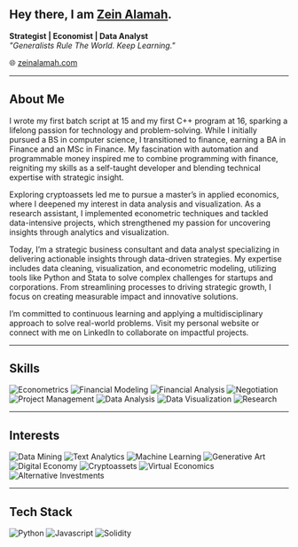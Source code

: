 ## Hey there, I am [Zein Alamah](https://zeinalamah.com).
**Strategist | Economist | Data Analyst**  
*"Generalists Rule The World. Keep Learning."*  

🌐 [zeinalamah.com](https://zeinalamah.com)

---

## About Me

I wrote my first batch script at 15 and my first C++ program at 16, sparking a lifelong passion for technology and problem-solving. While I initially pursued a BS in computer science, I transitioned to finance, earning a BA in Finance and an MSc in Finance. My fascination with automation and programmable money inspired me to combine programming with finance, reigniting my skills as a self-taught developer and blending technical expertise with strategic insight.

Exploring cryptoassets led me to pursue a master’s in applied economics, where I deepened my interest in data analysis and visualization. As a research assistant, I implemented econometric techniques and tackled data-intensive projects, which strengthened my passion for uncovering insights through analytics and visualization.

Today, I’m a strategic business consultant and data analyst specializing in delivering actionable insights through data-driven strategies. My expertise includes data cleaning, visualization, and econometric modeling, utilizing tools like Python and Stata to solve complex challenges for startups and corporations. From streamlining processes to driving strategic growth, I focus on creating measurable impact and innovative solutions.

I’m committed to continuous learning and applying a multidisciplinary approach to solve real-world problems. Visit my personal website or connect with me on LinkedIn to collaborate on impactful projects.

---

## Skills
![Econometrics](https://img.shields.io/badge/-Econometrics-orange)
![Financial Modeling](https://img.shields.io/badge/-Financial%20Modeling-090)
![Financial Analysis](https://img.shields.io/badge/-Financial%20Analysis-090)
![Negotiation](https://img.shields.io/badge/-Negotiation-99457e)
![Project Management](https://img.shields.io/badge/-Project%20Management-090)
![Data Analysis](https://img.shields.io/badge/-Data%20Analysis-9cf)
![Data Visualization](https://img.shields.io/badge/-Data%20Visualization-9cf) 
![Research](https://img.shields.io/badge/-Research-d3add9)

---

## Interests
![Data Mining](https://img.shields.io/badge/-Data%20Mining-9cf)
![Text Analytics](https://img.shields.io/badge/-Text%20Analytics-9cf)
![Machine Learning](https://img.shields.io/badge/-Machine%20Learning-9cf)
![Generative Art](https://img.shields.io/badge/-Generative%20Art-blueviolet)
![Digital Economy](https://img.shields.io/badge/-Digital%20Economy-brightgreen)
![Cryptoassets](https://img.shields.io/badge/-Cryptoassets-red)
![Virtual Economics](https://img.shields.io/badge/-Virtual%20Economics-brightgreen)
![Alternative Investments](https://img.shields.io/badge/-Alternative%20Investments-99457e)

---

## Tech Stack
![Python](https://img.shields.io/badge/-Python-blue)
![Javascript](https://img.shields.io/badge/-Javascript-blue)
![Solidity](https://img.shields.io/badge/-Solidity-blue)
